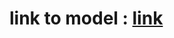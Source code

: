 
# link to model : [link](https://drive.google.com/file/d/1Kx_jV45J_s3fHbVUna2Auw4GyPB5vjv6/view?usp=sharing) 
